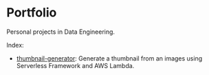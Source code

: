# Portfolio

Personal projects in Data Engineering.

Index:

- [thumbnail-generator](./thumbnail-generator/README.md): Generate a thumbnail from an images using Serverless Framework and AWS Lambda.
